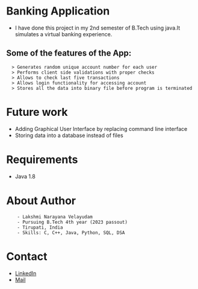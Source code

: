 # Banking Application
 - I have done this project in my 2nd semester of B.Tech using java.It simulates a virtual banking experience.

## Some of the features of the App:
      > Generates random unique account number for each user
      > Performs client side validations with proper checks
      > Allows to check last five transactions
      > Allows login functionality for accessing account
      > Stores all the data into binary file before program is terminated

# Future work
  - Adding Graphical User Interface by replacing command line interface
  - Storing data into a database instead of files

# Requirements
  - Java 1.8

# About Author
        - Lakshmi Narayana Velayudam
        - Pursuing B.Tech 4th year (2023 passout)
        - Tirupati, India
        - Skills: C, C++, Java, Python, SQL, DSA        
# Contact
- <a href="https://www.linkedin.com/in/lakshmi-narayana-velayudam/">LinkedIn</a> 
 - <a href="mailto: lcchinnu@gmail.com">Mail</a>



